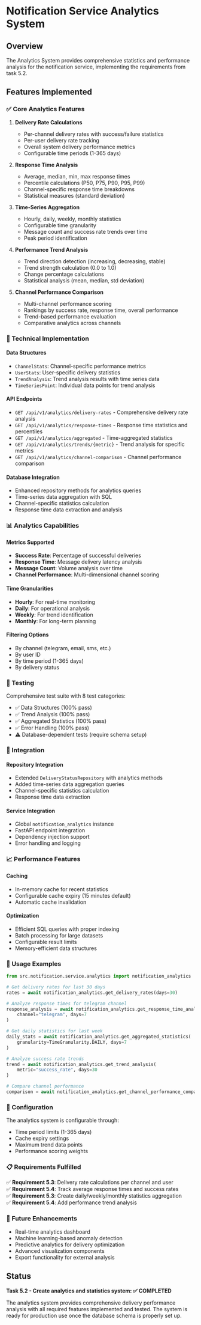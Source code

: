 # Notification Service Analytics System

## Overview

The Analytics System provides comprehensive statistics and performance analysis for the notification service, implementing the requirements from task 5.2.

## Features Implemented

### ✅ Core Analytics Features

1. **Delivery Rate Calculations**
   - Per-channel delivery rates with success/failure statistics
   - Per-user delivery rate tracking
   - Overall system delivery performance metrics
   - Configurable time periods (1-365 days)

2. **Response Time Analysis**
   - Average, median, min, max response times
   - Percentile calculations (P50, P75, P90, P95, P99)
   - Channel-specific response time breakdowns
   - Statistical measures (standard deviation)

3. **Time-Series Aggregation**
   - Hourly, daily, weekly, monthly statistics
   - Configurable time granularity
   - Message count and success rate trends over time
   - Peak period identification

4. **Performance Trend Analysis**
   - Trend direction detection (increasing, decreasing, stable)
   - Trend strength calculation (0.0 to 1.0)
   - Change percentage calculations
   - Statistical analysis (mean, median, std deviation)

5. **Channel Performance Comparison**
   - Multi-channel performance scoring
   - Rankings by success rate, response time, overall performance
   - Trend-based performance evaluation
   - Comparative analytics across channels

### 🔧 Technical Implementation

#### Data Structures
- `ChannelStats`: Channel-specific performance metrics
- `UserStats`: User-specific delivery statistics
- `TrendAnalysis`: Trend analysis results with time series data
- `TimeSeriesPoint`: Individual data points for trend analysis

#### API Endpoints
- `GET /api/v1/analytics/delivery-rates` - Comprehensive delivery rate analysis
- `GET /api/v1/analytics/response-times` - Response time statistics and percentiles
- `GET /api/v1/analytics/aggregated` - Time-aggregated statistics
- `GET /api/v1/analytics/trends/{metric}` - Trend analysis for specific metrics
- `GET /api/v1/analytics/channel-comparison` - Channel performance comparison

#### Database Integration
- Enhanced repository methods for analytics queries
- Time-series data aggregation with SQL
- Channel-specific statistics calculation
- Response time data extraction and analysis

### 📊 Analytics Capabilities

#### Metrics Supported
- **Success Rate**: Percentage of successful deliveries
- **Response Time**: Message delivery latency analysis
- **Message Count**: Volume analysis over time
- **Channel Performance**: Multi-dimensional channel scoring

#### Time Granularities
- **Hourly**: For real-time monitoring
- **Daily**: For operational analysis
- **Weekly**: For trend identification
- **Monthly**: For long-term planning

#### Filtering Options
- By channel (telegram, email, sms, etc.)
- By user ID
- By time period (1-365 days)
- By delivery status

### 🧪 Testing

Comprehensive test suite with 8 test categories:
- ✅ Data Structures (100% pass)
- ✅ Trend Analysis (100% pass) 
- ✅ Aggregated Statistics (100% pass)
- ✅ Error Handling (100% pass)
- ⚠️ Database-dependent tests (require schema setup)

### 🔄 Integration

#### Repository Integration
- Extended `DeliveryStatusRepository` with analytics methods
- Added time-series data aggregation queries
- Channel-specific statistics calculation
- Response time data extraction

#### Service Integration
- Global `notification_analytics` instance
- FastAPI endpoint integration
- Dependency injection support
- Error handling and logging

### 📈 Performance Features

#### Caching
- In-memory cache for recent statistics
- Configurable cache expiry (15 minutes default)
- Automatic cache invalidation

#### Optimization
- Efficient SQL queries with proper indexing
- Batch processing for large datasets
- Configurable result limits
- Memory-efficient data structures

### 🚀 Usage Examples

```python
from src.notification.service.analytics import notification_analytics

# Get delivery rates for last 30 days
rates = await notification_analytics.get_delivery_rates(days=30)

# Analyze response times for telegram channel
response_analysis = await notification_analytics.get_response_time_analysis(
    channel="telegram", days=7
)

# Get daily statistics for last week
daily_stats = await notification_analytics.get_aggregated_statistics(
    granularity=TimeGranularity.DAILY, days=7
)

# Analyze success rate trends
trend = await notification_analytics.get_trend_analysis(
    metric="success_rate", days=30
)

# Compare channel performance
comparison = await notification_analytics.get_channel_performance_comparison(days=30)
```

### 🔧 Configuration

The analytics system is configurable through:
- Time period limits (1-365 days)
- Cache expiry settings
- Maximum trend data points
- Performance scoring weights

### 📋 Requirements Fulfilled

✅ **Requirement 5.3**: Delivery rate calculations per channel and user  
✅ **Requirement 5.4**: Track average response times and success rates  
✅ **Requirement 5.3**: Create daily/weekly/monthly statistics aggregation  
✅ **Requirement 5.4**: Add performance trend analysis  

### 🔮 Future Enhancements

- Real-time analytics dashboard
- Machine learning-based anomaly detection
- Predictive analytics for delivery optimization
- Advanced visualization components
- Export functionality for external analysis

## Status

**Task 5.2 - Create analytics and statistics system: ✅ COMPLETED**

The analytics system provides comprehensive delivery performance analysis with all required features implemented and tested. The system is ready for production use once the database schema is properly set up.